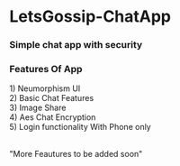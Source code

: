<h1>LetsGossip-ChatApp</h1>
<h3>Simple chat app with security</h3>

<h3>Features Of App</h3>
1) Neumorphism UI
<br>
2) Basic Chat Features
<br>
3) Image Share
<br>
4) Aes Chat Encryption
<br>
5) Login functionality With Phone only
<br>
<br>

"More Feautures to be added soon"
